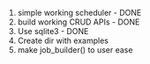 1) simple working scheduler - DONE
2) build working CRUD APIs - DONE
3) Use sqlite3 - DONE
4) Create dir with examples
5) make job_builder() to user ease
